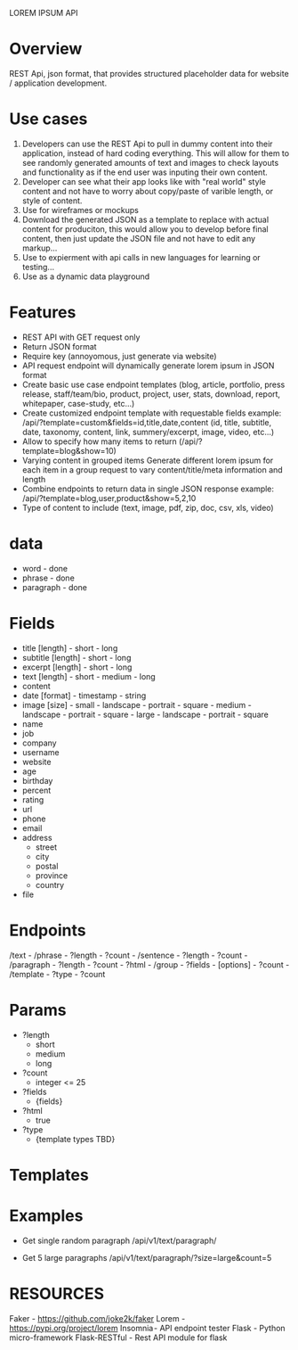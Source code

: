 LOREM IPSUM API

# Overview
REST Api, json format, that provides structured placeholder data for website / application development.

# Use cases
1) Developers can use the REST Api to pull in dummy content into their application, instead of hard coding everything. This will allow for them to see randomly generated amounts of text and images to check layouts and functionality as if the end user was inputing their own content.
2) Developer can see what their app looks like with "real world" style content and not have to worry about copy/paste of varible length, or style of content.
3) Use for wireframes or mockups
4) Download the generated JSON as a template to replace with actual content for produciton, this would allow you to develop before final content, then just update the JSON file and not have to edit any markup...
5) Use to expierment with api calls in new languages for learning or testing...
6) Use as a dynamic data playground

# Features
- REST API with GET request only
- Return JSON format
- Require key (annoyomous, just generate via website)
- API request endpoint will dynamically generate lorem ipsum in JSON format
- Create basic use case endpoint templates
  (blog, article, portfolio, press release, staff/team/bio, product, project, user, stats, download, report, whitepaper, case-study, etc...)
- Create customized endpoint template with requestable fields
  example: /api/?template=custom&fields=id,title,date,content (id, title, subtitle, date, taxonomy, content, link, summery/excerpt, image, video, etc...)
- Allow to specify how many items to return (/api/?template=blog&show=10)
- Varying content in grouped items
  Generate different lorem ipsum for each item in a group request to vary content/title/meta information and length
- Combine endpoints to return data in single JSON response
  example: /api/?template=blog,user,product&show=5,2,10
- Type of content to include (text, image, pdf, zip, doc, csv, xls, video)


# data
- word - done
- phrase - done
- paragraph - done


# Fields
- title
    [length]
        - short
        - long
- subtitle
    [length]
        - short
        - long
- excerpt
    [length]
        - short
        - long
- text
    [length]
        - short
        - medium
        - long
- content
- date
    [format]
        - timestamp
        - string
- image
    [size]
        - small
            - landscape
            - portrait
            - square
        - medium
            - landscape
            - portrait
            - square
        - large
            - landscape
            - portrait
            - square
- name
- job
- company
- username
- website
- age
- birthday
- percent
- rating
- url
- phone
- email
- address
    - street
    - city
    - postal
    - province
    - country
- file









# Endpoints
/text
    - /phrase
        - ?length
        - ?count
    - /sentence
        - ?length
        - ?count
    - /paragraph
        - ?length
        - ?count
        - ?html
    - /group
        - ?fields
            - [options]
        - ?count
    - /template
        - ?type
        - ?count






# Params
- ?length
    - short
    - medium
    - long
- ?count
    - integer <= 25
- ?fields
    - {fields}
- ?html
    - true
- ?type
    - {template types TBD}



# Templates




# Examples
- Get single random paragraph
/api/v1/text/paragraph/

- Get 5 large paragraphs
/api/v1/text/paragraph/?size=large&count=5



# RESOURCES
Faker - https://github.com/joke2k/faker
Lorem - https://pypi.org/project/lorem
Insomnia - API endpoint tester
Flask - Python micro-framework
Flask-RESTful - Rest API module for flask
